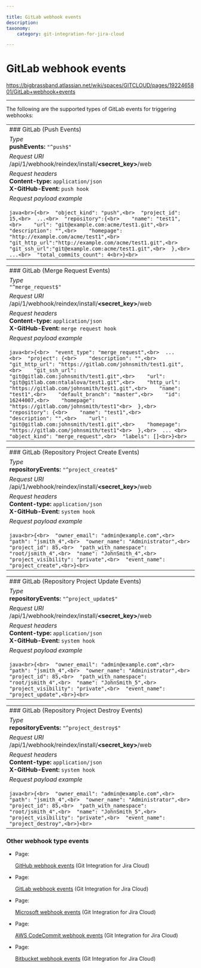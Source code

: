 ```yaml
---

title: GitLab webhook events
description:
taxonomy:
    category: git-integration-for-jira-cloud

---
```



# GitLab webhook events

<https://bigbrassband.atlassian.net/wiki/spaces/GITCLOUD/pages/1922465801/GitLab+webhook+events>

* * *

The following are the supported types of GitLab events for triggering webhooks:

|     |
| --- |
| ### GitLab (Push Events) |
| _Type_  <br>**pushEvents:** `"^push$"` |
| _Request URI_  <br>/api/1/webhook/reindex/install/**<secret\_key>**/web |
| _Request headers_  <br>**Content-type:** `application/json`  <br>**X-GitHub-Event:** `push hook` |
| _Request payload example_<br><br>```java<br>{<br>  "object_kind": "push",<br>  "project_id": 15,<br>  ...<br>  "repository":{<br>    "name": "test1",<br>    "url": "git@example.com:acme/test1.git",<br>    "description": "",<br>    "homepage": "http://example.com/acme/test1",<br>    "git_http_url":"http://example.com/acme/test1.git",<br>    "git_ssh_url":"git@example.com:acme/test1.git",<br>  },<br>  ...<br>  "total_commits_count": 4<br>}<br>``` |

|     |
| --- |
| ### GitLab (Merge Request Events) |
| _Type_  <br>`"^merge_request$"` |
| _Request URI_  <br>/api/1/webhook/reindex/install/**<secret\_key>**/web |
| _Request headers_  <br>**Content-type:** `application/json`  <br>**X-GitHub-Event:** `merge request hook` |
| _Request payload example_<br><br>```java<br>{<br>  "event_type": "merge_request",<br>  ...  <br>  "project": {<br>    "description": "",<br>    "git_http_url": "https://gitlab.com/johnsmith/test1.git",<br>    "git_ssh_url": "git@gitlab.com:johnsmith/test1.git",<br>    "url": "git@gitlab.com:ntalalova/test1.git",<br>    "http_url": "https://gitlab.com/johnsmith/test1.git",<br>    "name": "test1",<br>    "default_branch": "master",<br>    "id": 16244007,<br>    "homepage": "https://gitlab.com/johnsmith/test1"<br>  },<br>  "repository": {<br>    "name": "test1",<br>    "description": "",<br>    "url": "git@gitlab.com:johnsmith/test1.git",<br>    "homepage": "https://gitlab.com/johnsmith/test1"<br>  },<br>  ... <br>  "object_kind": "merge_request",<br>  "labels": []<br>}<br>``` |

|     |
| --- |
| ### GitLab (Repository Project Create Events) |
| _Type_  <br>**repositoryEvents:** `"^project_create$"` |
| _Request URI_  <br>/api/1/webhook/reindex/install/**<secret\_key>**/web |
| _Request headers_  <br>**Content-type:** `application/json`  <br>**X-GitHub-Event:** `system hook` |
| _Request payload example_<br><br>```java<br>{<br>  "owner_email": "admin@example.com",<br>  "path": "jsmith_4",<br>  "owner_name": "Administrator",<br>  "project_id": 85,<br>  "path_with_namespace": "root/jsmith_4",<br>  "name": "JohnSmith_4",<br>  "project_visibility": "private",<br>  "event_name": "project_create",<br>}<br>``` |

|     |
| --- |
| ### GitLab (Repository Project Update Events) |
| _Type_  <br>**repositoryEvents:** `"^project_update$"` |
| _Request URI_  <br>/api/1/webhook/reindex/install/**<secret\_key>**/web |
| _Request headers_  <br>**Content-type:** `application/json`  <br>**X-GitHub-Event:** `system hook` |
| _Request payload example_<br><br>```java<br>{<br>  "owner_email": "admin@example.com",<br>  "path": "jsmith_4",<br>  "owner_name": "Administrator",<br>  "project_id": 85,<br>  "path_with_namespace": "root/jsmith_4",<br>  "name": "JohnSmith_5",<br>  "project_visibility": "private",<br>  "event_name": "project_update",<br>}<br>``` |

|     |
| --- |
| ### GitLab (Repository Project Destroy Events) |
| _Type_  <br>**repositoryEvents:** `"^project_destroy$"` |
| _Request URI_  <br>/api/1/webhook/reindex/install/**<secret\_key>**/web |
| _Request headers_  <br>**Content-type:** `application/json`  <br>**X-GitHub-Event:** `system hook` |
| _Request payload example_<br><br>```java<br>{<br>  "owner_email": "admin@example.com",<br>  "path": "jsmith_4",<br>  "owner_name": "Administrator",<br>  "project_id": 85,<br>  "path_with_namespace": "root/jsmith_4",<br>  "name": "JohnSmith_5",<br>  "project_visibility": "private",<br>  "event_name": "project_destroy",<br>}<br>``` |

### Other webhook type events

*   Page:
    
    [GitHub webhook events](/wiki/spaces/GITCLOUD/pages/1921482779/GitHub+webhook+events) (Git Integration for Jira Cloud)
    
*   Page:
    
    [GitLab webhook events](/wiki/spaces/GITCLOUD/pages/1922465801/GitLab+webhook+events) (Git Integration for Jira Cloud)
    
*   Page:
    
    [Microsoft webhook events](/wiki/spaces/GITCLOUD/pages/1921876015/Microsoft+webhook+events) (Git Integration for Jira Cloud)
    
*   Page:
    
    [AWS CodeCommit webhook events](/wiki/spaces/GITCLOUD/pages/1922203671/AWS+CodeCommit+webhook+events) (Git Integration for Jira Cloud)
    
*   Page:
    
    [Bitbucket webhook events](/wiki/spaces/GITCLOUD/pages/1921548328/Bitbucket+webhook+events) (Git Integration for Jira Cloud)